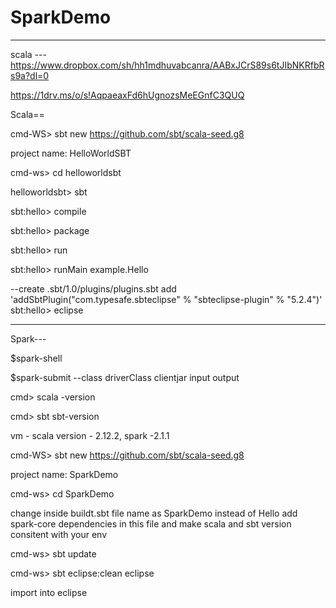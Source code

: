 # SparkDemo

----------------
scala ---
https://www.dropbox.com/sh/hh1mdhuvabcanra/AABxJCrS89s6tJIbNKRfbRs9a?dl=0

https://1drv.ms/o/s!AqpaeaxFd6hUgnozsMeEGnfC3QUQ

Scala==

cmd-WS> sbt new https://github.com/sbt/scala-seed.g8
	
project name: HelloWorldSBT

cmd-ws> cd helloworldsbt

helloworldsbt> sbt

sbt:hello> compile

sbt:hello> package

sbt:hello> run

sbt:hello> runMain example.Hello

--create .sbt/1.0/plugins/plugins.sbt add 'addSbtPlugin("com.typesafe.sbteclipse" % "sbteclipse-plugin" % "5.2.4")'
sbt:hello> eclipse

--------------------------------------------------------------------------------------------
Spark---

$spark-shell

$spark-submit --class driverClass clientjar input output

cmd> scala -version

cmd> sbt sbt-version

vm - 	scala version - 2.12.2,	spark -2.1.1

cmd-WS> sbt new https://github.com/sbt/scala-seed.g8
	
project name: SparkDemo

cmd-ws> cd SparkDemo

change inside buildt.sbt file name as SparkDemo instead of Hello
add spark-core dependencies in this file and make scala and sbt version consitent with your env

cmd-ws> sbt update 

cmd-ws> sbt eclipse:clean eclipse

import into eclipse